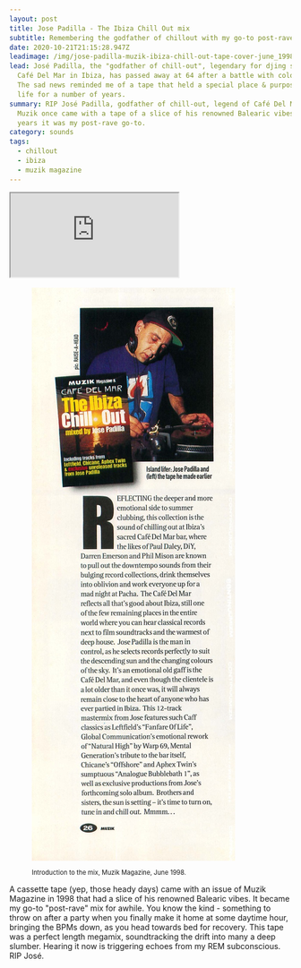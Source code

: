 ```yaml
---
layout: post
title: Jose Padilla - The Ibiza Chill Out mix
subtitle: Remembering the godfather of chillout with my go-to post-rave mixtape
date: 2020-10-21T21:15:28.947Z
leadimage: /img/jose-padilla-muzik-ibiza-chill-out-tape-cover-june_1998-861x1350.jpg
lead: José Padilla, the "godfather of chill-out", legendary for djing sets at
  Café Del Mar in Ibiza, has passed away at 64 after a battle with colon cancer.
  The sad news reminded me of a tape that held a special place & purpose in my
  life for a number of years.
summary: RIP José Padilla, godfather of chill-out, legend of Café Del Mar Ibiza.
  Muzik once came with a tape of a slice of his renowned Balearic vibes. For
  years it was my post-rave go-to.
category: sounds
tags:
  - chillout
  - ibiza
  - muzik magazine
---
```

<div class="embed-responsive embed-responsive-16by9" style="max-height:208px;">
  <iframe class="embed-responsive-item" style="max-height:166px;" src="https://w.soundcloud.com/player/?url=https%3A//api.soundcloud.com/tracks/915051328&color=%23ff5500&auto_play=false&hide_related=false&show_comments=true&show_user=true&show_reposts=false&show_teaser=true" seamless></iframe>
</div> 

<figure class="figure float-right col-sm-4 bg-light text-dark">
  <a href="/img/jose-padilla-muzik-ibiza-chill-out-tape-writeup-528x1486-muzik037_june_1998-continuumizm.jpg"><img src="/img/jose-padilla-muzik-ibiza-chill-out-tape-writeup-528x1486-muzik037_june_1998-continuumizm.jpg" class="figure-img img-fluid" alt="Photo with caption: Jose Padilla, and the tape he made earlier. Introductory text in Muzik Magazine, June 1998."></a>
<p class="text-secondary text-left small" style="font-size:0.7rem;">Introduction to the mix, Muzik Magazine, June 1998.
</figure>

A cassette tape (yep, those heady days) came with an issue of Muzik Magazine in 1998 that had a slice of his renowned Balearic vibes. It became my go-to "post-rave" mix for awhile. You know the kind - something to throw on after a party when you finally make it home at some daytime hour, bringing the BPMs down, as you head towards bed for recovery. This tape was a perfect length megamix, soundtracking the drift into many a deep slumber. Hearing it now is triggering echoes from my REM subconscious. RIP José. 
